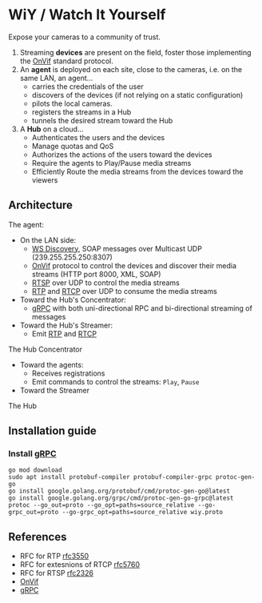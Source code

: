 # WiY  / Watch It Yourself

Expose your cameras to a community of trust.

1. Streaming **devices** are present on the field, foster those implementing the [OnVif] standard protocol.
2. An **agent** is deployed on each site, close to the cameras, i.e. on the same LAN, an agent...
   * carries the credentials of the user 
   * discovers of the devices (if not relying on a static configuration)
   * pilots the local cameras.
   * registers the streams in a Hub
   * tunnels the desired stream toward the Hub
3. A **Hub** on a cloud...
   * Authenticates the users and the devices
   * Manage quotas and QoS
   * Authorizes the actions of the users toward the devices
   * Require the agents to Play/Pause media streams 
   * Efficiently Route the media streams from the devices toward the viewers

## Architecture

The agent:
* On the LAN side:
  * [WS Discovery], SOAP messages over Multicast UDP (239.255.255.250:8307)
  * [OnVif] protocol to control the devices and discover their media streams (HTTP port 8000, XML, SOAP)
  * [RTSP] over UDP to control the media streams
  * [RTP] and [RTCP] over UDP to consume the media streams
* Toward the Hub's Concentrator:
  * [gRPC] with both uni-directional RPC and bi-directional streaming of messages
* Toward the Hub's Streamer:
  * Emit [RTP] and [RTCP]

The Hub Concentrator
* Toward the agents:
  * Receives registrations
  * Emit commands to control the streams: `Play`, `Pause`
* Toward the Streamer

The Hub

## Installation guide

### Install [gRPC]
```shell
go mod download
sudo apt install protobuf-compiler protobuf-compiler-grpc protoc-gen-go
go install google.golang.org/protobuf/cmd/protoc-gen-go@latest
go install google.golang.org/grpc/cmd/protoc-gen-go-grpc@latest
protoc --go_out=proto --go_opt=paths=source_relative --go-grpc_out=proto --go-grpc_opt=paths=source_relative wiy.proto
```

## References
* RFC for RTP [rfc3550]
* RFC for extesnions of RTCP [rfc5760]
* RFC for RTSP [rfc2326]
* [OnVif]
* [gRPC]

[rfc2326]: https://datatracker.ietf.org/doc/html/rfc2326
[rfc3550]: https://datatracker.ietf.org/doc/html/rfc3550
[rfc5760]: https://datatracker.ietf.org/doc/html/rfc5760
[gRPC]: https://grpc.io/
[OnVif]: https://www.onvif.org/
[RTP]: https://en.wikipedia.org/wiki/Real-time_Transport_Protocol
[RTCP]: https://en.wikipedia.org/wiki/RTP_Control_Protocol
[RTSP]: https://en.wikipedia.org/wiki/Real_Time_Streaming_Protocol
[WS Discovery]: https://en.wikipedia.org/wiki/Web_Services_Discovery
